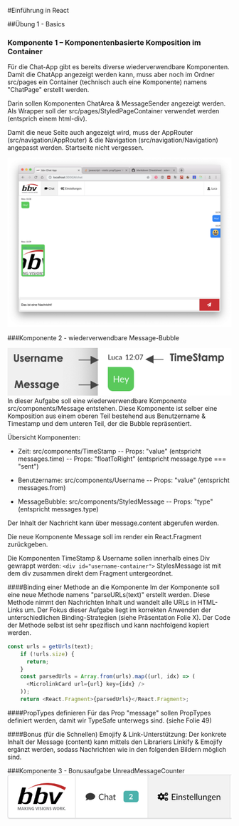 #Einführung in React

##Übung 1 - Basics
### Komponente 1 – Komponentenbasierte Komposition im Container

Für die Chat-App gibt es bereits diverse wiederverwendbare Komponenten. Damit die ChatApp angezeigt werden kann, muss aber noch im Ordner src/pages ein Container (technisch auch eine Komponente) namens "ChatPage" erstellt werden.

Darin sollen Komponenten ChatArea & MessageSender angezeigt werden. Als Wrapper soll der src/pages/StyledPageContainer verwendet werden (entsprich einem html-div).

Damit die neue Seite auch angezeigt wird, muss der AppRouter (src/navigation/AppRouter) & die Navigation (src/navigation/Navigation) angepasst werden. Startseite nicht vergessen.

![Übersicht](images/overview.png "Übersicht")


###Komponente 2 - wiederverwendbare Message-Bubble

![Message](images/message.png "Message")
In dieser Aufgabe soll eine wiederwerwendbare Komponente src/components/Message entstehen.
Diese Komponente ist selber eine Komposition aus einem oberen Teil bestehend aus Benutzername & Timestamp und dem unteren Teil, der die Bubble repräsentiert.

Übersicht Komponenten:

- Zeit: src/components/TimeStamp 
-- Props: "value" (entspricht messages.time)
-- Props: "floatToRight" (entspricht message.type === "sent")

- Benutzername: src/components/Username
-- Props: "value" (entspricht messages.from)

- MessageBubble: src/components/StyledMessage
-- Props: "type" (entspricht messages.type)

Der Inhalt der Nachricht kann über message.content abgerufen werden.

Die neue Komponente Message soll im render ein React.Fragment zurückgeben.

Die Komponenten TimeStamp & Username sollen innerhalb eines Div gewrappt werden: ```<div id="username-container">```
StylesMessage ist mit dem div zusammen direkt dem Fragment untergeordnet.

####Binding einer Methode an die Komponente
Im der Komponente soll eine neue Methode namens "parseURLs(text)" erstellt werden. Diese Methode nimmt den Nachrichten Inhalt und wandelt alle URLs in HTML-Links um. Der Fokus dieser Aufgabe liegt im korrekten Anwenden der unterschiedlichen Binding-Strategien (siehe Präsentation Folie X). Der Code der Methode selbst ist sehr spezifisch und kann nachfolgend kopiert werden.

```javascript
const urls = getUrls(text);
    if (!urls.size) {
      return;
    }
    const parsedUrls = Array.from(urls).map((url, idx) => (
      <MicrolinkCard url={url} key={idx} />
    ));
    return <React.Fragment>{parsedUrls}</React.Fragment>;
```
####PropTypes definieren
Für das Prop "message" sollen PropTypes definiert werden, damit wir TypeSafe unterwegs sind.
(siehe Folie 49)

####Bonus (für die Schnellen)
Emojify & Link-Unterstützung: Der konkrete Inhalt der Message (content) kann mittels den Librariers Linkify & Emojify ergänzt werden, sodass Nachrichten wie in den folgenden Bildern möglich sind.

###Komponente 3 - Bonusaufgabe UnreadMessageCounter
![UnreadMessageCounter](images/unreadMessageCounter.png "UnreadMessageCounter")